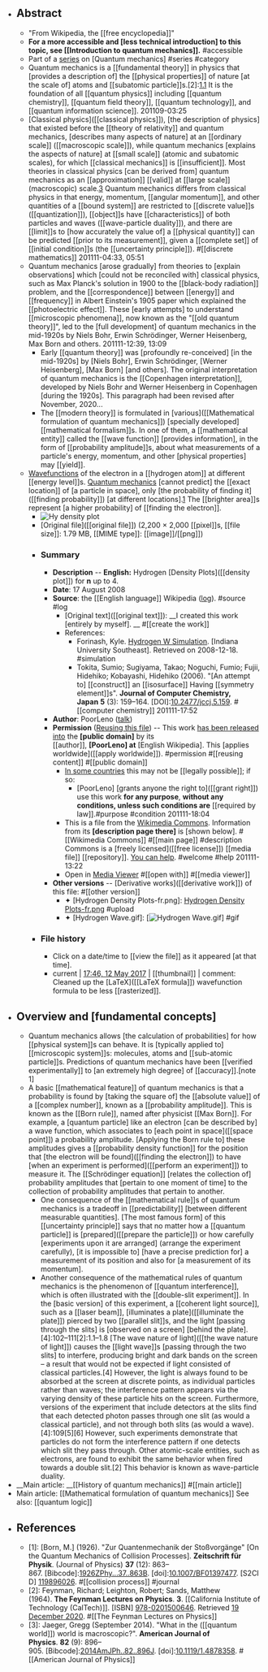 - ## Abstract 
    - "From Wikipedia, the [[free encyclopedia]]"
    - __For a more accessible and [less technical introduction] to this topic, see __[[Introduction to quantum mechanics]]__.__ #accessible
    - Part of a [series](https://en.wikipedia.org/wiki/Category:Quantum_mechanics) on [Quantum mechanics] #series #category 
    - Quantum mechanics is a [[fundamental theory]] in physics that [provides a description of] the [[physical properties]] of nature [at the scale of] atoms and [[subatomic particle]]s.[2]:[1.1](((SCwkcngus))) It is the foundation of all [[quantum physics]] including [[quantum chemistry]], [[quantum field theory]], [[quantum technology]], and [[quantum information science]].
201109-03:25 
    - [Classical physics]([[classical physics]]), [the description of physics] that existed before the [[theory of relativity]] and quantum mechanics, [describes many aspects of nature] at an [[ordinary scale]] ([[macroscopic scale]]), while quantum mechanics [explains the aspects of nature] at [[small scale]] (atomic and subatomic scales), for which [[classical mechanics]] is [[insufficient]]. Most theories in classical physics [can be derived from] quantum mechanics as an [[approximation]] [[valid]] at [[large scale]] (macroscopic) scale.[3](((j56W60Fld)))
        Quantum mechanics differs from classical physics in that energy, momentum, [[angular momentum]], and other quantities of a [[bound system]] are restricted to [[discrete value]]s ([[quantization]]), [[object]]s have [[characteristics]] of both particles and waves ([[wave-particle duality]]), and there are [[limit]]s to [how accurately the value of] a [[physical quantity]] can be predicted [[prior to its measurement]], given a [[complete set]] of [[initial condition]]s (the [[uncertainty principle]]). #[[discrete mathematics]]
201111-04:33, 05:51
    - Quantum mechanics [arose gradually] from theories to [explain observations] which [could not be reconciled with] classical physics, such as Max Planck's solution in 1900 to the [[black-body radiation]] problem, and the [[correspondence]] between [[energy]] and [[frequency]] in Albert Einstein's 1905 paper which explained the [[photoelectric effect]]. These [early attempts] to understand [[microscopic phenomena]], now known as the "[[old quantum theory]]", led to the [full development] of quantum mechanics in the mid-1920s by Niels Bohr, Erwin Schrödinger, Werner Heisenberg, Max Born and others. 
201111-12:39, 13:09
        - Early [[quantum theory]] was [profoundly re-conceived] [in the mid-1920s] by [Niels Bohr], Erwin Schrödinger, [Werner Heisenberg], [Max Born] [and others]. The original interpretation of quantum mechanics is the [[Copenhagen interpretation]], developed by Niels Bohr and Werner Heisenberg in Copenhagen [during the 1920s]. 
This paragraph had been revised after November, 2020...
        - The [[modern theory]] is formulated in [various]([[Mathematical formulation of quantum mechanics]]) [specially developed] [[mathematical formalism]]s. In one of them, a [[mathematical entity]] called the [[wave function]] [provides information], in the form of [[probability amplitude]]s, about what measurements of a particle's energy, momentum, and other [physical properties] may [[yield]].
    - [Wavefunctions]([[wavefunction]]) of the electron in a [[hydrogen atom]] at different [[energy level]]s. [Quantum mechanics](https://en.wikipedia.org/wiki/File:Hydrogen_Density_Plots.png) [cannot predict] the [[exact location]] of [a particle in space], only [the probability of finding it]([[finding probability]]) [at different locations].[1](((Ih2YblStG))) The [[brighter area]]s represent [a higher probability] of [[finding the electron]].
        - ![Hy density plot](https://upload.wikimedia.org/wikipedia/commons/e/e7/Hydrogen_Density_Plots.png)
        - [Original file]([[original file]]) ‎(2,200 × 2,000 [[pixel]]s, [[file size]]: 1.79 MB, [[MIME type]]: [[image]]/[[png]])
        - ### Summary
            - **Description** -- **English:** Hydrogen [Density Plots]([[density plot]]) for __n__ up to 4. 
            - **Date**: 17 August 2008
            - **Source**: the [[English language]] Wikipedia ([log](https://en.wikipedia.org/w/index.php?title=Special:Log&page=File:Hydrogen_Density_Plots.png)). #source #log
                - [Original text]([[original text]]): __I created this work [entirely by myself]. __ #[[create the work]]
                - References:
                    - Forinash, Kyle. [Hydrogen W Simulation](http://pages.iu.edu/~kforinas/physlets/quantum/hydrogen.html). [Indiana University Southeast]. Retrieved on 2008-12-18. #simulation 
                    - Tokita, Sumio; Sugiyama, Takao; Noguchi, Fumio; Fujii, Hidehiko; Kobayashi, Hidehiko (2006). "[An attempt to] [[construct]] an [[isosurface]] Having [[symmetry element]]s". __Journal of Computer Chemistry, Japan__ **5** (3): 159–164. [DOI]:[10.2477/jccj.5.159](https://doi.org/10.2477/jccj.5.159). #[[computer chemistry]]
201111-17:52
            - **Author**: PoorLeno ([talk](https://en.wikipedia.org/wiki/User_talk:PoorLeno))
            - **Permission** ([Reusing this file](https://commons.wikimedia.org/wiki/Commons:Reusing_content_outside_Wikimedia)) -- This work [has been released into]([[release]]) the **[public domain]** by its [[author]], **[PoorLeno] at** [English Wikipedia]. This [applies worldwide]([[apply worldwide]]). #permission #[[reusing content]] #[[public domain]]
                - [In some countries]([[country]]) this may not be [[legally possible]]; if so:
                    - [PoorLeno] [grants anyone the right to]([[grant right]]) use this work **for any purpose**, __without any conditions, unless such conditions are__ [[required by law]].#purpose #condition
201111-18:04
                - This is a file from the [Wikimedia Commons](https://commons.wikimedia.org/wiki/Main_Page). Information from its **[description page there]** is [shown below]. #[[Wikimedia Commons]] #[[main page]] #description
Commons is a [freely licensed]([[free license]]) [[media file]] [[repository]]. [You can help](https://commons.wikimedia.org/wiki/Commons:Welcome). #welcome #help
201111-13:22
                - Open in [Media Viewer](https://upload.wikimedia.org/wikipedia/commons/e/e7/Hydrogen_Density_Plots.png) #[[open with]] #[[media viewer]]
            - **Other versions** -- [Derivative works]([[derivative work]]) of this file: #[[other version]]
                - ✦ [Hydrogen Density Plots-fr.png]: [Hydrogen Density Plots-fr.png](https://upload.wikimedia.org/wikipedia/commons/thumb/9/91/Hydrogen_Density_Plots-fr.png/64px-Hydrogen_Density_Plots-fr.png) #upload 
                - ✦ [Hydrogen Wave.gif]: [![Hydrogen Wave.gif](https://upload.wikimedia.org/wikipedia/commons/thumb/8/86/Hydrogen_Wave.gif/64px-Hydrogen_Wave.gif)] #gif
        - ### File history
            - Click on a date/time to [[view the file]] as it appeared [at that time].
            - current | [17:46, 12 May 2017](https://upload.wikimedia.org/wikipedia/commons/e/e7/Hydrogen_Density_Plots.png) | [[thumbnail]] | comment: Cleaned up the [LaTeX]([[LaTeX formula]]) wavefunction formula to be less [[rasterized]].
- ## Overview and [fundamental concepts]
    - Quantum mechanics allows [the calculation of probabilities] for how [[physical system]]s can behave. It is [typically applied to] [[microscopic system]]s: molecules, atoms and [[sub-atomic particle]]s. Predictions of quantum mechanics have been [[verified experimentally]] to [an extremely high degree] of [[accuracy]].[note 1] 
    - A basic [[mathematical feature]] of quantum mechanics is that a probability is found by [taking the square of] the [[absolute value]] of a [[complex number]], known as a [[probability amplitude]]. This is known as the [[Born rule]], named after physicist [[Max Born]]. For example, a [quantum particle] like an electron [can be described by] a wave function, which associates to [each point in space]([[space point]]) a probability amplitude. [Applying the Born rule to] these amplitudes gives a [[probability density function]] for the position that [the electron will be found]([[finding the electron]]) to have [when an experiment is performed]([[perform an experiment]]) to measure it. The [[Schrödinger equation]] [relates the collection of] probability amplitudes that [pertain to one moment of time] to the collection of probability amplitudes that pertain to another.
        - One consequence of the [[mathematical rule]]s of quantum mechanics is a tradeoff in [[predictability]] [between different measurable quantities]. [The most famous form] of this [[uncertainty principle]] says that no matter how a [[quantum particle]] is [prepared]([[prepare the particle]]) or how carefully [experiments upon it are arranged] (arrange the experiment carefully), [it is impossible to] [have a precise prediction for] a measurement of its position and also for [a measurement of its momentum].
        - Another consequence of the mathematical rules of quantum mechanics is the phenomenon of [[quantum interference]], which is often illustrated with the [[double-slit experiment]]. In the [basic version] of this experiment, a [[coherent light source]], such as a [[laser beam]], [illuminates a plate]([[illuminate the plate]]) pierced by two [[parallel slit]]s, and the light [passing through the slits] is [observed on a screen] [behind the plate].[4]:102–111[2]:1.1–1.8 [The wave nature of light]([[the wave nature of light]]) causes the [[light wave]]s [passing through the two slits] to interfere, producing bright and dark bands on the screen – a result that would not be expected if light consisted of classical particles.[4] However, the light is always found to be absorbed at the screen at discrete points, as individual particles rather than waves; the interference pattern appears via the varying density of these particle hits on the screen. Furthermore, versions of the experiment that include detectors at the slits find that each detected photon passes through one slit (as would a classical particle), and not through both slits (as would a wave).[4]:109[5][6] However, such experiments demonstrate that particles do not form the interference pattern if one detects which slit they pass through. Other atomic-scale entities, such as electrons, are found to exhibit the same behavior when fired towards a double slit.[2] This behavior is known as wave-particle duality.
- __Main article: __[[History of quantum mechanics]] #[[main article]]
- Main article: [[Mathematical formulation of quantum mechanics]]
See also: [[quantum logic]]
- ## References
    - [1]: [Born, M.] (1926). "Zur Quantenmechanik der Stoßvorgänge" [On the Quantum Mechanics of Collision Processes]. __Zeitschrift für Physik__. (Journal of Physics) **37** (12): 863–867. [Bibcode]:[1926ZPhy...37..863B](https://ui.adsabs.harvard.edu/abs/1926ZPhy...37..863B). [doi]:[10.1007/BF01397477](https://doi.org/10.1007%2FBF01397477). [S2CID] [119896026](https://api.semanticscholar.org/CorpusID:119896026). #[[collision process]] #journal
    - [2]: Feynman, Richard; Leighton, Robert; Sands, Matthew (1964). __The Feynman Lectures on Physics__. **3**. [[California Institute of Technology (CalTech)]]. [ISBN] [978-0201500646](https://en.wikipedia.org/wiki/Special:BookSources/978-0201500646). Retrieved [19 December 2020](https://www.feynmanlectures.caltech.edu/III_01.html). #[[The Feynman Lectures on Physics]]
    - [3]: Jaeger, Gregg (September 2014). "What in the ([[quantum world]]) world is macroscopic?". __American Journal of Physics__. **82** (9): 896–905. [Bibcode]:[2014AmJPh..82..896J](https://ui.adsabs.harvard.edu/abs/2014AmJPh..82..896J). [doi]:[10.1119/1.4878358](https://doi.org/10.1119%2F1.4878358). #[[American Journal of Physics]]
